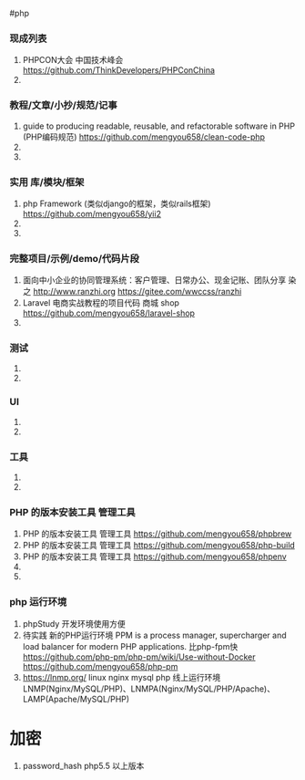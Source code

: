 
#php

### 现成列表
1. PHPCON大会 中国技术峰会
https://github.com/ThinkDevelopers/PHPConChina
1. 

### 教程/文章/小抄/规范/记事
1. guide to producing readable, reusable, and refactorable software in PHP (PHP编码规范)
https://github.com/mengyou658/clean-code-php
1. 
1. 

### 实用 库/模块/框架
1. php Framework (类似django的框架，类似rails框架)
https://github.com/mengyou658/yii2
1. 
1. 

### 完整项目/示例/demo/代码片段
1. 面向中小企业的协同管理系统：客户管理、日常办公、现金记账、团队分享 染之 http://www.ranzhi.org
https://gitee.com/wwccss/ranzhi
1. Laravel 电商实战教程的项目代码 商城 shop
https://github.com/mengyou658/laravel-shop
1. 

### 测试
1. 
1. 

### UI
1. 
1. 

### 工具
1. 
1. 

### PHP 的版本安装工具 管理工具
1. PHP 的版本安装工具 管理工具
https://github.com/mengyou658/phpbrew
1. PHP 的版本安装工具 管理工具
https://github.com/mengyou658/php-build
1. PHP 的版本安装工具 管理工具
https://github.com/mengyou658/phpenv
1. 
1. 


### php 运行环境
1. phpStudy 开发环境使用方便
1.  待实践 新的PHP运行环境  PPM is a process manager, supercharger and load balancer for modern PHP applications. 比php-fpm快 https://github.com/php-pm/php-pm/wiki/Use-without-Docker
https://github.com/mengyou658/php-pm
1. https://lnmp.org/ linux nginx mysql php 线上运行环境 LNMP(Nginx/MySQL/PHP)、LNMPA(Nginx/MySQL/PHP/Apache)、LAMP(Apache/MySQL/PHP)


# 加密
1. password_hash php5.5 以上版本 

